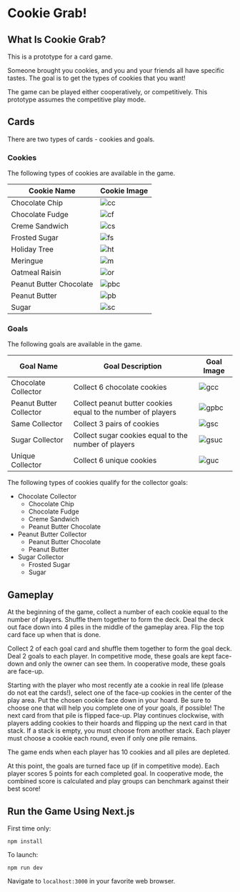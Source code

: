 # Cookie Grab!

## What Is Cookie Grab?

This is a prototype for a card game.

Someone brought you cookies, and you and your friends all have specific tastes. The goal is to get the types of cookies that you want!

The game can be played either cooperatively, or competitively. This prototype assumes the competitive play mode.

## Cards

There are two types of cards - cookies and goals.

### Cookies

The following types of cookies are available in the game.

| Cookie Name             | Cookie Image                                        |
| ----------------------- | --------------------------------------------------- |
| Chocolate Chip          | ![cc](./public/images/chocolate-chip.png)           |
| Chocolate Fudge         | ![cf](./public/images/chocolate-fudge.png)          |
| Creme Sandwich          | ![cs](./public/images/creme-sandwich.png)           |
| Frosted Sugar           | ![fs](./public/images/frosted-sugar.png)            |
| Holiday Tree            | ![ht](./public/images/holiday-tree.png)             |
| Meringue                | ![m](./public/images/meringue.png)                  |
| Oatmeal Raisin          | ![or](./public/images/oatmeal-raisin.png)           |
| Peanut Butter Chocolate | ![pbc](./public/images/peanut-butter-chocolate.png) |
| Peanut Butter           | ![pb](./public/images/peanut-butter.png)            |
| Sugar                   | ![sc](./public/images/sugar-cookie.png)             |

### Goals

The following goals are available in the game.

| Goal Name               | Goal Description                                             | Goal Image                                                |
| ----------------------- | ------------------------------------------------------------ | --------------------------------------------------------- |
| Chocolate Collector     | Collect 6 chocolate cookies                                  | ![gcc](./public/images/goal-chocolate-collector.png)      |
| Peanut Butter Collector | Collect peanut butter cookies equal to the number of players | ![gpbc](./public/images/goal-peanut-butter-collector.png) |
| Same Collector          | Collect 3 pairs of cookies                                   | ![gsc](./public/images/goal-same-collector.png)           |
| Sugar Collector         | Collect sugar cookies equal to the number of players         | ![gsuc](./public/images/goal-sugar-collector.png)         |
| Unique Collector        | Collect 6 unique cookies                                     | ![guc](./public/images/goal-unique-collector.png)         |

The following types of cookies qualify for the collector goals:

- Chocolate Collector
  - Chocolate Chip
  - Chocolate Fudge
  - Creme Sandwich
  - Peanut Butter Chocolate
- Peanut Butter Collector
  - Peanut Butter Chocolate
  - Peanut Butter
- Sugar Collector
  - Frosted Sugar
  - Sugar

## Gameplay

At the beginning of the game, collect a number of each cookie equal to the number of players. Shuffle them together to form the deck. Deal the deck out face down into 4 piles in the middle of the gameplay area. Flip the top card face up when that is done.

Collect 2 of each goal card and shuffle them together to form the goal deck. Deal 2 goals to each player. In competitive mode, these goals are kept face-down and only the owner can see them. In cooperative mode, these goals are face-up.

Starting with the player who most recently ate a cookie in real life (please do not eat the cards!), select one of the face-up cookies in the center of the play area. Put the chosen cookie face down in your hoard. Be sure to choose one that will help you complete one of your goals, if possible! The next card from that pile is flipped face-up. Play continues clockwise, with players adding cookies to their hoards and flipping up the next card in that stack. If a stack is empty, you must choose from another stack. Each player must choose a cookie each round, even if only one pile remains.

The game ends when each player has 10 cookies and all piles are depleted.

At this point, the goals are turned face up (if in competitive mode). Each player scores 5 points for each completed goal. In cooperative mode, the combined score is calculated and play groups can benchmark against their best score!

## Run the Game Using Next.js

First time only:

```
npm install
```

To launch:

```
npm run dev
```

Navigate to `localhost:3000` in your favorite web browser.
